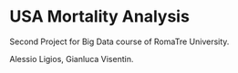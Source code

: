 # USA Mortality Analysis

Second Project for Big Data course of RomaTre University.

Alessio Ligios, Gianluca Visentin.
